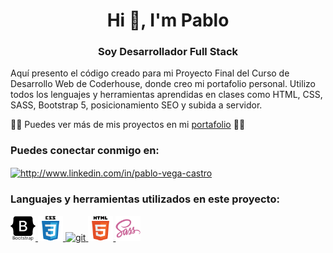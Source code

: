<h1 align="center">Hi 👋, I'm Pablo</h1>
<h3 align="center">Soy Desarrollador Full Stack</h3>


<p>
Aquí presento el código creado para mi Proyecto Final del Curso de Desarrollo Web de Coderhouse, donde creo mi portafolio personal. 
Utilizo todos los lenguajes y herramientas aprendidas en clases como HTML, CSS, SASS, Bootstrap 5, posicionamiento SEO y subida a servidor.
</p>

<p>
👨‍💻 Puedes ver más de mis proyectos en mi
<a href="https://portfolio-pablovega.000webhostapp.com/" target="_blank">portafolio<a> 🥷🏻
</p>
<!-- Puedes ver mis proyectos en mi portafolio [https://portfolio-pablovega.000webhostapp.com/](https://portfolio-pablovega.000webhostapp.com/) -->

<h3 align="left">Puedes conectar conmigo en:</h3>
<p align="left" target="_blank">
<a href="http://www.linkedin.com/in/pablo-vega-castro" target="_blank"><img align="center" src="https://raw.githubusercontent.com/rahuldkjain/github-profile-readme-generator/master/src/images/icons/Social/linked-in-alt.svg" alt="http://www.linkedin.com/in/pablo-vega-castro" height="30" width="40" /></a>
</p>

<h3 align="left">Languajes y herramientas utilizados en este proyecto:</h3>
<p align="left"> <a href="https://getbootstrap.com" target="_blank" rel="noreferrer"> <img src="https://raw.githubusercontent.com/devicons/devicon/master/icons/bootstrap/bootstrap-plain-wordmark.svg" alt="bootstrap" width="40" height="40"/> </a> <a href="https://www.w3schools.com/css/" target="_blank" rel="noreferrer"> <img src="https://raw.githubusercontent.com/devicons/devicon/master/icons/css3/css3-original-wordmark.svg" alt="css3" width="40" height="40"/> </a> <a href="https://git-scm.com/" target="_blank" rel="noreferrer"> <img src="https://www.vectorlogo.zone/logos/git-scm/git-scm-icon.svg" alt="git" width="40" height="40"/> </a> <a href="https://www.w3.org/html/" target="_blank" rel="noreferrer"> <img src="https://raw.githubusercontent.com/devicons/devicon/master/icons/html5/html5-original-wordmark.svg" alt="html5" width="40" height="40"/> </a> <a href="https://sass-lang.com" target="_blank" rel="noreferrer"> <img src="https://raw.githubusercontent.com/devicons/devicon/master/icons/sass/sass-original.svg" alt="sass" width="40" height="40"/> </a> </p>

